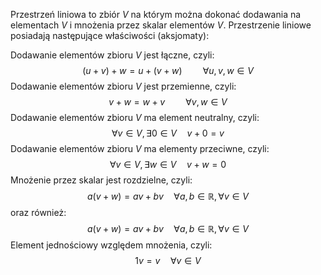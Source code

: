 
Przestrzeń liniowa to zbiór $V$ na którym można dokonać dodawania na elementach $V$ i mnożenia przez skalar elementów $V$. Przestrzenie liniowe posiadają następujące właściwości (aksjomaty):

Dodawanie elementów zbioru $V$ jest łączne, czyli: $$\left(u + v\right) + w = u + \left(v + w\right)\quad \quad\forall u, v, w \in V$$Dodawanie elementów zbioru $V$ jest przemienne, czyli:$$v + w = w + v \quad\quad \forall v,w \in V$$Dodawanie elementów zbioru $V$ ma element neutralny, czyli:$$\forall v \in V,\, \exists 0 \in V \quad v + 0 = v $$Dodawanie elementów zbioru $V$ ma elementy przeciwne, czyli:$$\forall v \in V,\,\exists w \in V \quad v + w = 0$$Mnożenie przez skalar jest rozdzielne, czyli:$$a\left(v+w\right)=av+bv \quad \forall a,b \in \mathbb{R},\,\forall v \in V$$oraz również:
$$a\left(v+w\right)=av+bv \quad \forall a,b \in \mathbb{R},\,\forall v \in V $$
Element jednościowy względem mnożenia, czyli:$$1v = v \quad \forall v \in V$$
